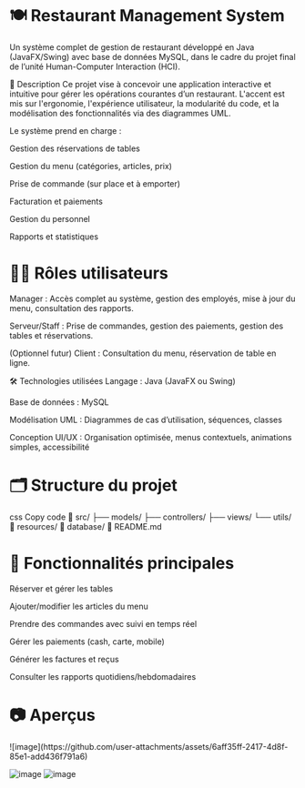 <h1>🍽️ Restaurant Management System</h1>
Un système complet de gestion de restaurant développé en Java (JavaFX/Swing) avec base de données MySQL, dans le cadre du projet final de l’unité Human-Computer Interaction (HCI).

📌 Description
Ce projet vise à concevoir une application interactive et intuitive pour gérer les opérations courantes d’un restaurant. L'accent est mis sur l'ergonomie, l'expérience utilisateur, la modularité du code, et la modélisation des fonctionnalités via des diagrammes UML.

Le système prend en charge :

Gestion des réservations de tables

Gestion du menu (catégories, articles, prix)

Prise de commande (sur place et à emporter)

Facturation et paiements

Gestion du personnel

Rapports et statistiques

<h1>🧑‍💼 Rôles utilisateurs</h1>
Manager : Accès complet au système, gestion des employés, mise à jour du menu, consultation des rapports.

Serveur/Staff : Prise de commandes, gestion des paiements, gestion des tables et réservations.

(Optionnel futur) Client : Consultation du menu, réservation de table en ligne.

🛠️ Technologies utilisées
Langage : Java (JavaFX ou Swing)

Base de données : MySQL

Modélisation UML : Diagrammes de cas d’utilisation, séquences, classes

Conception UI/UX : Organisation optimisée, menus contextuels, animations simples, accessibilité

<h1>🗂️ Structure du projet</h1>
css
Copy code
📁 src/
  ├── models/
  ├── controllers/
  ├── views/
  └── utils/
📁 resources/
📁 database/
📄 README.md
<h1>🧩 Fonctionnalités principales</h1>
Réserver et gérer les tables

Ajouter/modifier les articles du menu

Prendre des commandes avec suivi en temps réel

Gérer les paiements (cash, carte, mobile)

Générer les factures et reçus

Consulter les rapports quotidiens/hebdomadaires

<h1>📷 Aperçus</h1>
![image](https://github.com/user-attachments/assets/6aff35ff-2417-4d8f-85e1-add436f791a6)

![image](https://github.com/user-attachments/assets/f2ddd13e-e49f-4cbf-bdaa-8bbe6492a6c5)
![image](https://github.com/user-attachments/assets/1888a59b-f45e-4617-93c1-7064743d6c0c)
